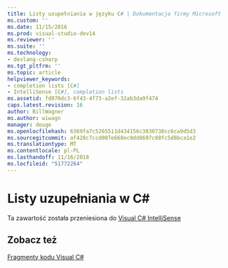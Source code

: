 ```yaml
---
title: Listy uzupełniania w języku C# | Dokumentacja firmy Microsoft
ms.custom: ''
ms.date: 11/15/2016
ms.prod: visual-studio-dev14
ms.reviewer: ''
ms.suite: ''
ms.technology:
- devlang-csharp
ms.tgt_pltfrm: ''
ms.topic: article
helpviewer_keywords:
- completion lists [C#]
- IntelliSense [C#], completion lists
ms.assetid: fd070dc3-6f43-4f73-a2ef-32ab3da9f474
caps.latest.revision: 16
author: BillWagner
ms.author: wiwagn
manager: douge
ms.openlocfilehash: 6369fa7c5265511d434156c3830738cc6ca9d5d3
ms.sourcegitcommit: af428c7ccd007e668ec0dd8697c88fc5d8bca1e2
ms.translationtype: MT
ms.contentlocale: pl-PL
ms.lasthandoff: 11/16/2018
ms.locfileid: "51772264"
---
```

# <a name="completion-lists-in-c"></a>Listy uzupełniania w C# #
Ta zawartość została przeniesiona do [Visual C# IntelliSense](../ide/visual-csharp-intellisense.md)  
  
## <a name="see-also"></a>Zobacz też  
 [Fragmenty kodu Visual C#](../ide/visual-csharp-code-snippets.md)